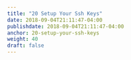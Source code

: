 ```yaml
---
title: "20 Setup Your Ssh Keys"
date: 2018-09-04T21:11:47-04:00
publishdate: 2018-09-04T21:11:47-04:00
anchor: 20-setup-your-ssh-keys
weight: 40
draft: false
---
```

